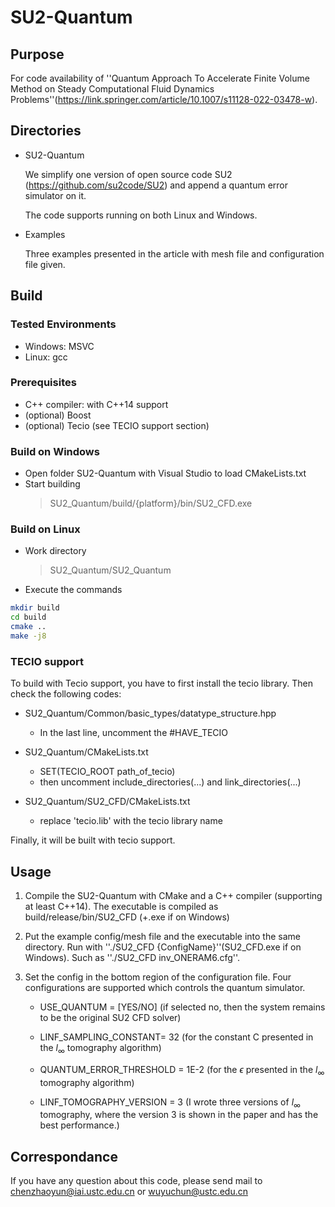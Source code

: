 # SU2-Quantum

## Purpose
For code availability of ''Quantum Approach To Accelerate Finite Volume Method on Steady Computational Fluid Dynamics Problems''(https://link.springer.com/article/10.1007/s11128-022-03478-w).

## Directories

- SU2-Quantum
    
    We simplify one version of open source code SU2 (https://github.com/su2code/SU2) and append a quantum error simulator on it.

    The code supports running on both Linux and Windows.

- Examples

    Three examples presented in the article with mesh file and configuration file given.

## Build

### Tested Environments
- Windows: MSVC
- Linux: gcc

### Prerequisites
- C++ compiler: with C++14 support
- (optional) Boost
- (optional) Tecio (see TECIO support section)

### Build on Windows
- Open folder SU2-Quantum with Visual Studio to load CMakeLists.txt
- Start building 
    > SU2_Quantum/build/{platform}/bin/SU2_CFD.exe

### Build on Linux

- Work directory
    > SU2_Quantum/SU2_Quantum
- Execute the commands
```bash
mkdir build
cd build
cmake ..
make -j8
```

### TECIO support
To build with Tecio support, you have to first install the tecio library. Then check the following codes:

- SU2_Quantum/Common/basic_types/datatype_structure.hpp
    - In the last line, uncomment the #HAVE_TECIO

- SU2_Quantum/CMakeLists.txt
    - SET(TECIO_ROOT path_of_tecio)
    - then uncomment include_directories(...) and link_directories(...)

- SU2_Quantum/SU2_CFD/CMakeLists.txt
    - replace 'tecio.lib' with the tecio library name

Finally, it will be built with tecio support.

## Usage

1. Compile the SU2-Quantum with CMake and a C++ compiler (supporting at least C++14). The executable is compiled as build/release/bin/SU2_CFD (+.exe if on Windows)

2. Put the example config/mesh file and the executable into the same directory. Run with ''./SU2_CFD {ConfigName}''(SU2_CFD.exe if on Windows). Such as ''./SU2_CFD inv_ONERAM6.cfg''.

3. Set the config in the bottom region of the configuration file. Four configurations are supported which controls the quantum simulator.
    
    - USE_QUANTUM = [YES/NO] (if selected no, then the system remains to be the original SU2 CFD solver)
    
    - LINF_SAMPLING_CONSTANT= 32 (for the constant C presented in the $l_\infty$ tomography algorithm)

    - QUANTUM_ERROR_THRESHOLD = 1E-2 (for the $\epsilon$ presented in the $l_\infty$ tomography algorithm)

    - LINF_TOMOGRAPHY_VERSION = 3 (I wrote three versions of $l_\infty$ tomography, where the version 3 is shown in the paper and has the best performance.)

## Correspondance

If you have any question about this code, please send mail to chenzhaoyun@iai.ustc.edu.cn or wuyuchun@ustc.edu.cn